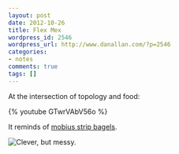 ```yaml
---
layout: post
date: 2012-10-26
title: Flex Mex
wordpress_id: 2546
wordpress_url: http://www.danallan.com/?p=2546
categories:
- notes
comments: true
tags: []
---
```

At the intersection of topology and food:

{% youtube GTwrVAbV56o %}

It reminds of [mobius strip bagels](http://www.georgehart.com/bagel/bagel.html).

![Clever, but messy.](http://www.danallan.com/wp-content/uploads/2012/10/bagel0.jpg)
